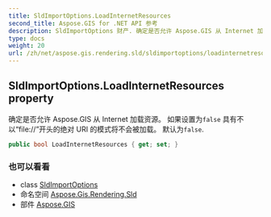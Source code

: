 ```yaml
---
title: SldImportOptions.LoadInternetResources
second_title: Aspose.GIS for .NET API 参考
description: SldImportOptions 财产. 确定是否允许 Aspose.GIS 从 Internet 加载资源 如果设置为false 具有不以file//开头的绝对 URI 的模式将不会被加载 默认为false.
type: docs
weight: 20
url: /zh/net/aspose.gis.rendering.sld/sldimportoptions/loadinternetresources/
---
```

## SldImportOptions.LoadInternetResources property

确定是否允许 Aspose.GIS 从 Internet 加载资源。 如果设置为`false` 具有不以“file://”开头的绝对 URI 的模式将不会被加载。 默认为`false`.

```csharp
public bool LoadInternetResources { get; set; }
```

### 也可以看看

* class [SldImportOptions](../)
* 命名空间 [Aspose.Gis.Rendering.Sld](../../sldimportoptions/)
* 部件 [Aspose.GIS](../../../)


